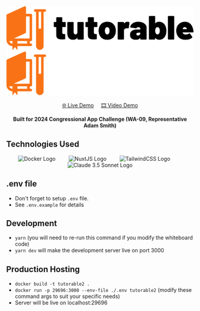 <p align="center">
<img src="./assets/images/logo.svg?raw=true#gh-light-mode-only" width="600" alt="Tutorable Logo"/>
<img src="./assets/images/logo-dark.svg?raw=true#gh-dark-mode-only" width="600" alt="Tutorable Logo"/>
  <p align="center">
    <a href="https://tutorable.org/" target="_blank">🌐 Live Demo</a>&nbsp;&nbsp;&nbsp;&nbsp;
    <a href="https://youtu.be/kxj85My7x6Y" target="_blank">🎞️ Video Demo</a>
  </p>
  <p align="center">
    <b>Built for 2024 Congressional App Challenge (WA-09, Representative Adam Smith)</b>
  </p>
</p>

## Technologies Used
<p float="left" align="center"><img src="https://upload.wikimedia.org/wikipedia/commons/7/70/Docker_logo.png" width="33%" alt="Docker Logo"/>&nbsp;&nbsp;&nbsp;&nbsp;&nbsp;&nbsp;&nbsp;&nbsp;
<img src="https://rock-the-prototype.com/wp-content/uploads/2022/01/Nuxt_JavaScript_Framework.jpg" width="33%" alt="NuxtJS Logo"/>&nbsp;&nbsp;&nbsp;&nbsp;&nbsp;&nbsp;&nbsp;&nbsp;
<img src="https://www.cdnlogo.com/logos/t/34/tailwind-css.svg" width="33%" alt="TailwindCSS Logo"/>&nbsp;&nbsp;&nbsp;&nbsp;&nbsp;&nbsp;&nbsp;&nbsp;
<img src="https://beginswithai.com/wp-content/uploads/2024/06/claude-3.5-sonnet.png.webp" width="33%" alt="Claude 3.5 Sonnet Logo"/></p>

## .env file
- Don't forget to setup `.env` file.
- See `.env.example` for details

## Development
- `yarn` (you will need to re-run this command if you modify the whiteboard code)
- `yarn dev` will make the development server live on port 3000

## Production Hosting
- `docker build -t tutorable2 .`
- `docker run -p 29696:3000 --env-file ./.env tutorable2` (modify these command args to suit your specific needs)
- Server will be live on localhost:29696
